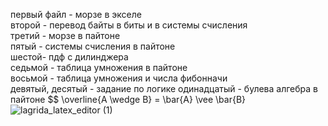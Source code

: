 первый файл - морзе в экселе  
второй - перевод байты в биты и  в системы счисления  
третий - морзе в пайтоне  
пятый - системы счисления в пайтоне  
шестой- пдф с дилинджера  
седьмой - таблица умножения в пайтоне  
восьмой - таблица умножения и числа фибонначи  
девятый, десятый - задание по логике
одинадцатый - булева алгебра в пайтоне
$$ \overline{A \wedge B} = \bar{A} \vee \bar{B}
![lagrida_latex_editor (1)](https://user-images.githubusercontent.com/114457017/200459064-5e843d39-d7b8-4a04-bcb4-aedbd18d2c27.png)
